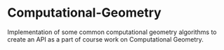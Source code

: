 # Computational-Geometry
Implementation of some common computational geometry algorithms to create an API as a part of course work on Computational Geometry.
